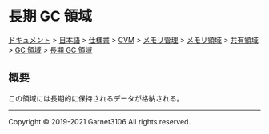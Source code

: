 # 長期 GC 領域

[ドキュメント](../../../../../../../../index.md) > [日本語](../../../../../../../index.md) > [仕様書](../../../../../../index.md) > [CVM](../../../../../index.md) > [メモリ管理](../../../../index.md) > [メモリ領域](../../../index.md) > [共有領域](../../index.md) > [GC 領域](../index.md) > [長期 GC 領域](./index.md)

## 概要

この領域には長期的に保持されるデータが格納される。

---

Copyright © 2019-2021 Garnet3106 All rights reserved.
